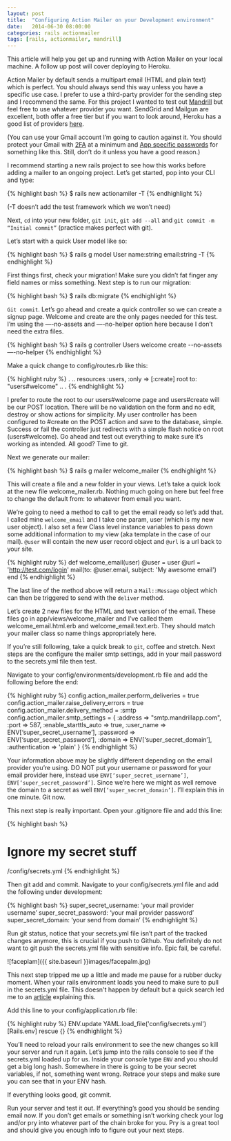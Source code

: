 ```yaml
---
layout: post
title:  "Configuring Action Mailer on your Development environment"
date:   2014-06-30 08:00:00
categories: rails actionmailer
tags: [rails, actionmailer, mandrill]
---
```


This article will help you get up and running with Action Mailer on your local machine.  A follow up post will cover deploying to Heroku.

Action Mailer by default sends a multipart email (HTML and plain text) which is perfect.  You should always send this way unless you have a specific use case.  I prefer to use a third-party provider for the sending step and I recommend the same.  For this project I wanted to test out [Mandrill][mandrill] but feel free to use whatever provider you want.  SendGrid and Mailgun are excellent, both offer a free tier but if you want to look around, Heroku has a good list of providers [here][heroku].

[mandrill]: http://mandrill.com/
[heroku]: https://addons.heroku.com/#email-sms

(You can use your Gmail account I’m going to caution against it.  You should protect your Gmail with [2FA][google-2fa] at a minimum and [App specific passwords][google-apppass] for something like this.  Still, don’t do it unless you have a good reason.)

[google-2fa]: https://support.google.com/accounts/answer/180744?hl=en
[google-apppass]: https://support.google.com/accounts/answer/185833?hl=en

I recommend starting a new rails project to see how this works before adding a mailer to an ongoing project.  Let’s get started, pop into your CLI and type:

{% highlight bash %}
$ rails new actionamiler -T
{% endhighlight %}

(-T doesn’t add the test framework which we won’t need)

Next, `cd` into your new folder, `git init`, `git add --all` and `git commit -m “Initial commit”` (practice makes perfect with git).

Let’s start with a quick User model like so:

{% highlight bash %}
$ rails g model User name:string email:string -T
{% endhighlight %}

First things first, check your migration!  Make sure you didn’t fat finger any field names or miss something.  Next step is to run our migration:

{% highlight bash %}
$ rails db:migrate
{% endhighlight %}

`Git commit`.  Let’s go ahead and create a quick controller so we can create a signup page.  Welcome and create are the only pages needed for this test.  I’m using the —-no-assets and —-no-helper option here because I don’t need the extra files.

{% highlight bash %}
$ rails g controller Users welcome create --no-assets —-no-helper
{% endhighlight %}

Make a quick change to config/routes.rb like this:

{% highlight ruby %}
.
..
resources :users, :only => [:create]
root to: "users#welcome"
..
.
{% endhighlight %}

I prefer to route the root to our users#welcome page and users#create will be our POST location.  There will be no validation on the form and no edit, destroy or show actions for simplicity.  My user controller has been configured to #create on the POST action and save to the database, simple.  Success or fail the controller just redirects with a simple flash notice on root (users#welcome).  Go ahead and test out everything to make sure it’s working as intended.  All good?  Time to git.

Next we generate our mailer:

{% highlight bash %}
$ rails g mailer welcome_mailer
{% endhighlight %}

This will create a file and a new folder in your views.  Let’s take a quick look at the new file welcome_mailer.rb.  Nothing much going on here but feel free to change the default from: to whatever from email you want.

We’re going to need a method to call to get the email ready so let’s add that.  I called mine `welcome_email` and I take one param, user (which is my new user object).  I also set a few Class level instance variables to pass down some additional information to my view (aka template in the case of our mail).  `@user` will contain the new user record object and `@url` is a url back to your site.

{% highlight ruby %}
def welcome_email(user)
  @user = user
  @url  = 'http://test.com/login'
  mail(to: @user.email, subject: 'My awesome email')
end
{% endhighlight %}

The last line of the method above will return a `Mail::Message` object which can then be triggered to send with the `deliver` method.

Let’s create 2 new files for the HTML and text version of the email.  These files go in app/views/welcome_mailer and I’ve called them welcome_email.html.erb and welcome_email.text.erb.  They should match your mailer class so name things appropriately here.

If you’re still following, take a quick break to `git`, coffee and stretch.  Next steps are the configure the mailer smtp settings, add in your mail password to the secrets.yml file then test.

Navigate to your config/environments/development.rb file and add the following before the end:

{% highlight ruby %}
config.action_mailer.perform_deliveries = true
config.action_mailer.raise_delivery_errors = true
config.action_mailer.delivery_method = :smtp
config.action_mailer.smtp_settings = {
  :address              => "smtp.mandrillapp.com",
  :port                 => 587,
  :enable_starttls_auto => true,
  :user_name            => ENV[‘super_secret_username’],
  :password             => ENV[‘super_secret_password’],
  :domain               => ENV[‘super_secret_domain’],
  :authentication       => 'plain'
}
{% endhighlight %}

Your information above may be slightly different depending on the email provider you’re using.  DO NOT put your username or password for your email provider here, instead use `ENV[‘super_secret_username’]`, `ENV[‘super_secret_password’]`.  Since we’re here we might as well remove the domain to a secret as well `ENV[‘super_secret_domain’]`.  I’ll explain this in one minute.  Git now.

This next step is really important.  Open your .gitignore file and add this line:

{% highlight bash %}
# Ignore my secret stuff
/config/secrets.yml
{% endhighlight %}

Then git add and commit.  Navigate to your config/secrets.yml file and add the following under development:

{% highlight bash %}
super_secret_username: ‘your mail provider username’
super_secret_password: ‘your mail provider password’
super_secret_domain: ‘your send from domain’
{% endhighlight %}

Run git status, notice that your secrets.yml file isn’t part of the tracked changes anymore, this is crucial if you push to Github.  You definitely do not want to git push the secrets.yml file with sensitive info.  Epic fail, be careful.

![faceplam]({{ site.baseurl }}images/facepalm.jpg)

This next step tripped me up a little and made me pause for a rubber ducky moment.  When your rails environment loads you need to make sure to pull in the secrets.yml file.  This doesn't happen by default but a quick search led me to an [article][quickleft] explaining this.

[quickleft]:http://quickleft.com/blog/simple-rails-app-configuration-settings

Add this line to your config/application.rb file:

{% highlight ruby %}
ENV.update YAML.load_file('config/secrets.yml')[Rails.env] rescue {}
{% endhighlight %}

You’ll need to reload your rails environment to see the new changes so kill your server and run it again.  Let’s jump into the rails console to see if the secrets.yml loaded up for us.  Inside your console type `ENV` and you should get a big long hash.  Somewhere in there is going to be your secret variables, if not, something went wrong.  Retrace your steps and make sure you can see that in your ENV hash.

If everything looks good, git commit.

Run your server and test it out.  If everything’s good you should be sending email now.  If you don’t get emails or something isn’t working check your log and/or pry into whatever part of the chain broke for you.  Pry is a great tool and should give you enough info to figure out your next steps.






